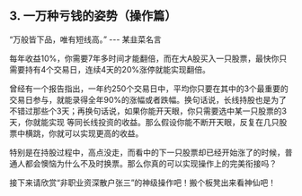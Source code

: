 ## 3. 一万种亏钱的姿势（操作篇）
“万般皆下品，唯有短线高。” --- 某韭菜名言

每年收益10%，你需要7年多时间才能翻倍，而在大A股买入一只股票，最快你只需要持有4个交易日，连续4天的20%涨停就能实现翻倍。

曾经有一个报告指出，一年约250个交易日中，平均你只要在其中的3个最重要的交易日参与，就能录得全年90%的涨幅或者跌幅。换句话说，长线持股也是为了不错过那些个3天；再换句话说，如果你能开天眼，你只需要选中某一只股票的3天，你就能实现
等同长线投资的收益。那么假设你能不断开天眼，反复在几只股票中横跳，你就可以实现更高的收益。

特别是在持股过程中，高点没走，而看中的下一只股票却已经开始涨了的时候，普通人都会懊恼为什么不及时换票。那么你真的可以实现操作上的完美衔接吗？

接下来请欣赏“非职业资深散户张三”的神级操作吧！搬个板凳出来看神仙吧！
